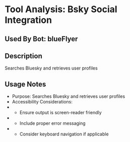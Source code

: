 # Tool Analysis: Bsky Social Integration

## Used By Bot: blueFlyer

## Description
Searches Bluesky and retrieves user profiles


## Usage Notes
- Purpose: Searches Bluesky and retrieves user profiles
- Accessibility Considerations:
- - Ensure output is screen-reader friendly
- - Include proper error messaging
- - Consider keyboard navigation if applicable
